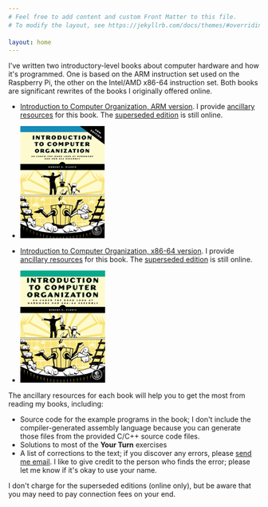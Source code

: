 ```yaml
---
# Feel free to add content and custom Front Matter to this file.
# To modify the layout, see https://jekyllrb.com/docs/themes/#overriding-theme-defaults

layout: home
---
```

I've written two introductory-level books about computer hardware and how it's programmed. One is based on the ARM instruction set used on the Raspberry Pi, the other on the Intel/AMD x86-64 instruction set. Both books are significant rewrites of the books I originally offered online.

- [Introduction to Computer Organization, ARM version](https://nostarch.com/introcomputerorgforarm). I provide [ancillary resources](./itco_ARM/) for this book. The [superseded edition](https://bob.cs.sonoma.edu/IntroCompOrg-RPi/intro-co-rpi.html) is still online.
- 
  ![ARM cover](./assets/images/IntroCompOrgARM_frontcover.webp)


- [Introduction to Computer Organization, x86-64 version](https://nostarch.com/introcomporg/). I provide [ancillary resources](./itco_x86-64/) for this book. The [superseded edition](https://bob.cs.sonoma.edu/IntroCompOrg-x64/book.html) is still online.
- 
  ![x86 cover](./assets/images/ComputerOrganization.png)

The ancillary resources for each book will help you to get the most from reading my books, including:
- Source code for the example programs in the book; I don't include the compiler-generated assembly language because you can generate those files from the provided C/C++ source code files.
- Solutions to most of the **Your Turn** exercises
- A list of corrections to the text; if you discover any errors, please [send me email](<mailto:bob@computer.org> "email at bottom"). I like to give credit to the person who finds the error; please let me know if it's okay to use your name.

I don't charge for the superseded editions (online only), but be aware that you may need to pay connection fees on your end.

